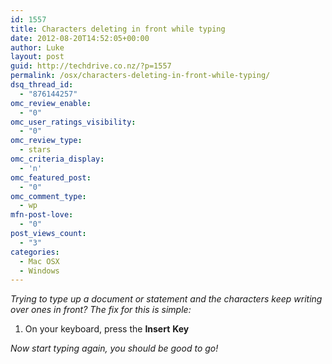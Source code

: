 ```yaml
---
id: 1557
title: Characters deleting in front while typing
date: 2012-08-20T14:52:05+00:00
author: Luke
layout: post
guid: http://techdrive.co.nz/?p=1557
permalink: /osx/characters-deleting-in-front-while-typing/
dsq_thread_id:
  - "876144257"
omc_review_enable:
  - "0"
omc_user_ratings_visibility:
  - "0"
omc_review_type:
  - stars
omc_criteria_display:
  - 'n'
omc_featured_post:
  - "0"
omc_comment_type:
  - wp
mfn-post-love:
  - "0"
post_views_count:
  - "3"
categories:
  - Mac OSX
  - Windows
---
```

_Trying to type up a document or statement and the characters keep writing over ones in front? The fix for this is simple:_

<ol start="1">
  <li>
    On your keyboard, press the <strong>Insert</strong> <strong>Key</strong>
  </li>
</ol>

_Now start typing again, you should be good to go!_
